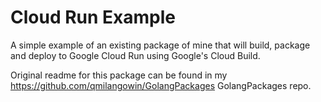 # Cloud Run Example

A simple example of an existing package of mine that will build, package and deploy to Google Cloud Run using Google's Cloud Build.

Original readme for this package can be found in my <https://github.com/qmilangowin/GolangPackages> GolangPackages </a> repo.


